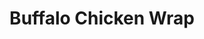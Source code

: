 ---
title: "Buffalo Chicken Wrap"
description: "Crispy breaded chicken breast, tossed in our house made Buffalo sauce"
price_s: "7.50"
price_l: "11.50"
price_lg: ""
weight: "4"
hidden: true
---